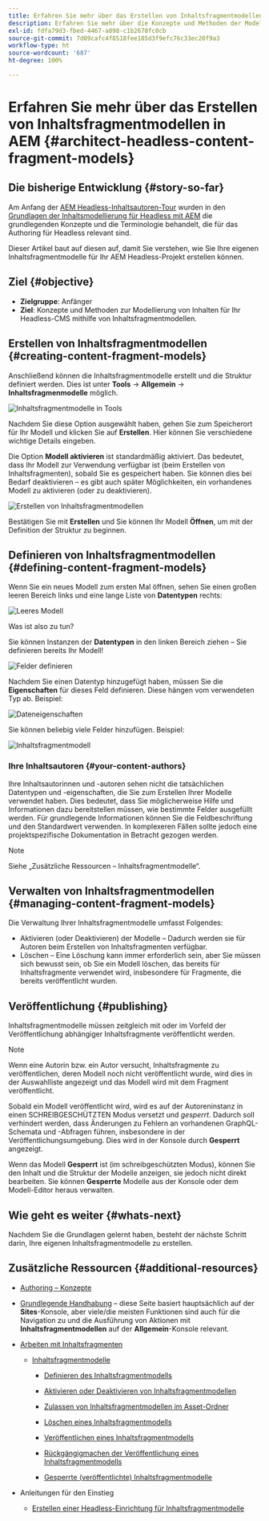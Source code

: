 ```yaml
---
title: Erfahren Sie mehr über das Erstellen von Inhaltsfragmentmodellen in AEM
description: Erfahren Sie mehr über die Konzepte und Methoden der Modellierung von Inhalten für Ihr Headless-CMS mithilfe von Inhaltsfragmentmodellen.
exl-id: fdfa79d3-fbed-4467-a898-c1b2678fc0cb
source-git-commit: 7d09cafc4f8518fee185d3f9efc76c33ec20f9a3
workflow-type: ht
source-wordcount: '687'
ht-degree: 100%

---
```


# Erfahren Sie mehr über das Erstellen von Inhaltsfragmentmodellen in AEM {#architect-headless-content-fragment-models}

## Die bisherige Entwicklung {#story-so-far}

Am Anfang der [AEM Headless-Inhaltsautoren-Tour](overview.md) wurden in den [Grundlagen der Inhaltsmodellierung für Headless mit AEM](basics.md) die grundlegenden Konzepte und die Terminologie behandelt, die für das Authoring für Headless relevant sind.

Dieser Artikel baut auf diesen auf, damit Sie verstehen, wie Sie Ihre eigenen Inhaltsfragmentmodelle für Ihr AEM Headless-Projekt erstellen können.

## Ziel {#objective}

* **Zielgruppe**: Anfänger
* **Ziel**: Konzepte und Methoden zur Modellierung von Inhalten für Ihr Headless-CMS mithilfe von Inhaltsfragmentmodellen.

<!-- which persona does this? -->
<!-- and who allows the configuration on the folders? -->

<!--
## Enabling Content Fragment Models {#enabling-content-fragment-models}

At the very start you need to enable Content Fragment Models for your site, this is done in the Configuration Browser; under Tools -> General -> Configuration Browser. You can either select to configure the global entry, or create a new configuration. For example:

![Define configuration](/help/sites-cloud/administering/content-fragments/assets/cfm-conf-01.png)

>[!NOTE]
>
>See Additional Resources - Content Fragments in the Configuration Browser
-->

## Erstellen von Inhaltsfragmentmodellen {#creating-content-fragment-models}

Anschließend können die Inhaltsfragmentmodelle erstellt und die Struktur definiert werden. Dies ist unter **Tools** -> **Allgemein** -> **Inhaltsfragmenmodelle** möglich.

![Inhaltsfragmentmodelle in Tools](assets/cfm-tools.png)

Nachdem Sie diese Option ausgewählt haben, gehen Sie zum Speicherort für Ihr Modell und klicken Sie auf **Erstellen**. Hier können Sie verschiedene wichtige Details eingeben.

Die Option **Modell aktivieren** ist standardmäßig aktiviert. Das bedeutet, dass Ihr Modell zur Verwendung verfügbar ist (beim Erstellen von Inhaltsfragmenten), sobald Sie es gespeichert haben. Sie können dies bei Bedarf deaktivieren – es gibt auch später Möglichkeiten, ein vorhandenes Modell zu aktivieren (oder zu deaktivieren).

![Erstellen von Inhaltsfragmentmodellen](/help/sites-cloud/administering/content-fragments/assets/cfm-models-02.png)

Bestätigen Sie mit **Erstellen** und Sie können Ihr Modell **Öffnen**, um mit der Definition der Struktur zu beginnen.

## Definieren von Inhaltsfragmentmodellen {#defining-content-fragment-models}

Wenn Sie ein neues Modell zum ersten Mal öffnen, sehen Sie einen großen leeren Bereich links und eine lange Liste von **Datentypen** rechts:

![Leeres Modell](/help/sites-cloud/administering/content-fragments/assets/cfm-models-03.png)

Was ist also zu tun?

Sie können Instanzen der **Datentypen** in den linken Bereich ziehen – Sie definieren bereits Ihr Modell!

![Felder definieren](/help/sites-cloud/administering/content-fragments/assets/cfm-models-04.png)

Nachdem Sie einen Datentyp hinzugefügt haben, müssen Sie die **Eigenschaften** für dieses Feld definieren. Diese hängen vom verwendeten Typ ab. Beispiel:

![Dateneigenschaften](/help/sites-cloud/administering/content-fragments/assets/cfm-models-05.png)

Sie können beliebig viele Felder hinzufügen. Beispiel:

![Inhaltsfragmentmodell](/help/sites-cloud/administering/content-fragments/assets/cfm-models-07.png)

### Ihre Inhaltsautoren {#your-content-authors}

Ihre Inhaltsautorinnen und -autoren sehen nicht die tatsächlichen Datentypen und -eigenschaften, die Sie zum Erstellen Ihrer Modelle verwendet haben. Dies bedeutet, dass Sie möglicherweise Hilfe und Informationen dazu bereitstellen müssen, wie bestimmte Felder ausgefüllt werden. Für grundlegende Informationen können Sie die Feldbeschriftung und den Standardwert verwenden. In komplexeren Fällen sollte jedoch eine projektspezifische Dokumentation in Betracht gezogen werden.

>[!NOTE]
>
>Siehe „Zusätzliche Ressourcen – Inhaltsfragmentmodelle“.

## Verwalten von Inhaltsfragmentmodellen {#managing-content-fragment-models}

<!-- needs more details -->

Die Verwaltung Ihrer Inhaltsfragmentmodelle umfasst Folgendes:

* Aktivieren (oder Deaktivieren) der Modelle – Dadurch werden sie für Autoren beim Erstellen von Inhaltsfragmenten verfügbar.
* Löschen – Eine Löschung kann immer erforderlich sein, aber Sie müssen sich bewusst sein, ob Sie ein Modell löschen, das bereits für Inhaltsfragmente verwendet wird, insbesondere für Fragmente, die bereits veröffentlicht wurden.

## Veröffentlichung {#publishing}

<!-- needs more details -->

Inhaltsfragmentmodelle müssen zeitgleich mit oder im Vorfeld der Veröffentlichung abhängiger Inhaltsfragmente veröffentlicht werden.

>[!NOTE]
>
>Wenn eine Autorin bzw. ein Autor versucht, Inhaltsfragmente zu veröffentlichen, deren Modell noch nicht veröffentlicht wurde, wird dies in der Auswahlliste angezeigt und das Modell wird mit dem Fragment veröffentlicht.

Sobald ein Modell veröffentlicht wird, wird es auf der Autoreninstanz in einen SCHREIBGESCHÜTZTEN Modus versetzt und *gesperrt*. Dadurch soll verhindert werden, dass Änderungen zu Fehlern an vorhandenen GraphQL-Schemata und -Abfragen führen, insbesondere in der Veröffentlichungsumgebung. Dies wird in der Konsole durch **Gesperrt** angezeigt.

Wenn das Modell **Gesperrt** ist (im schreibgeschützten Modus), können Sie den Inhalt und die Struktur der Modelle anzeigen, sie jedoch nicht direkt bearbeiten. Sie können **Gesperrte** Modelle aus der Konsole oder dem Modell-Editor heraus verwalten.

## Wie geht es weiter {#whats-next}

Nachdem Sie die Grundlagen gelernt haben, besteht der nächste Schritt darin, Ihre eigenen Inhaltsfragmentmodelle zu erstellen.

## Zusätzliche Ressourcen {#additional-resources}

* [Authoring – Konzepte](/help/sites-cloud/authoring/getting-started/concepts.md)

* [Grundlegende Handhabung](/help/sites-cloud/authoring/getting-started/basic-handling.md) – diese Seite basiert hauptsächlich auf der **Sites**-Konsole, aber viele/die meisten Funktionen sind auch für die Navigation zu und die Ausführung von Aktionen mit **Inhaltsfragmentmodellen** auf der **Allgemein**-Konsole relevant.

* [Arbeiten mit Inhaltsfragmenten](/help/sites-cloud/administering/content-fragments/overview.md)

   * [Inhaltsfragmentmodelle](/help/sites-cloud/administering/content-fragments/content-fragment-models.md)

      * [Definieren des Inhaltsfragmentmodells](/help/sites-cloud/administering/content-fragments/content-fragment-models.md#defining-your-content-fragment-model)

      * [Aktivieren oder Deaktivieren von Inhaltsfragmentmodellen](/help/sites-cloud/administering/content-fragments/content-fragment-models.md#enabling-disabling-a-content-fragment-model)

      * [Zulassen von Inhaltsfragmentmodellen im Asset-Ordner](/help/sites-cloud/administering/content-fragments/content-fragment-models.md#allowing-content-fragment-models-assets-folder)

      * [Löschen eines Inhaltsfragmentmodells](/help/sites-cloud/administering/content-fragments/content-fragment-models.md#deleting-a-content-fragment-model)

      * [Veröffentlichen eines Inhaltsfragmentmodells](/help/sites-cloud/administering/content-fragments/content-fragment-models.md#publishing-a-content-fragment-model)

      * [Rückgängigmachen der Veröffentlichung eines Inhaltsfragmentmodells](/help/sites-cloud/administering/content-fragments/content-fragment-models.md#unpublishing-a-content-fragment-model)

      * [Gesperrte (veröffentlichte) Inhaltsfragmentmodelle](/help/sites-cloud/administering/content-fragments/content-fragment-models.md#locked-published-content-fragment-models)

* Anleitungen für den Einstieg

   * [Erstellen einer Headless-Einrichtung für Inhaltsfragmentmodelle](/help/headless/setup/create-content-model.md)
